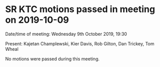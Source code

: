 # SR KTC motions passed in meeting on 2019-10-09

Date/time of meeting: Wednesday 9th October 2019, 19:30

Present: Kajetan Champlewski, Kier Davis, Rob Gilton, Dan Trickey, Tom Wheal

No motions were passed during this meeting.
